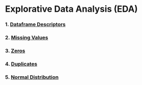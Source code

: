 # Explorative Data Analysis (EDA)
### 1. [Dataframe Descriptors](https://github.com/tbgrun/machine_learning/blob/main/01%20-%20Explorative%20Data%20Analysis/01%20-%20Dataframe%20Descriptors.md)
### 2. [Missing Values](https://github.com/tbgrun/machine_learning/blob/main/01%20-%20Explorative%20Data%20Analysis/02%20-%20Missing%20Values.md)
### 3. [Zeros](https://github.com/tbgrun/machine_learning/blob/main/01%20-%20Explorative%20Data%20Analysis/03%20-%20Zeros.md)
### 4. [Duplicates](https://github.com/tbgrun/machine_learning/blob/main/01%20-%20Explorative%20Data%20Analysis/04%20-%20Duplicates.md)
### 5. [Normal Distribution](https://github.com/tbgrun/machine_learning/blob/main/01%20-%20Explorative%20Data%20Analysis/05%20-%20Normal%20Distribution.md)
